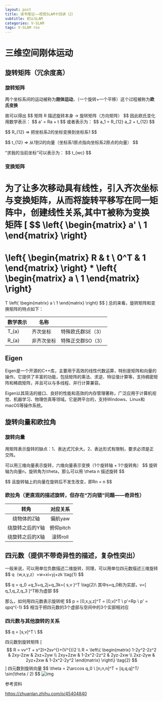 ```yaml
---
layout: post
title: 读书笔记——视觉SLAM十四讲（2）
subtitle: 初认SLAM
categories: V-SLAM
tags: V-SLAM ros
---
```


# 三维空间刚体运动

## 旋转矩阵（冗余度高）

### 旋转矩阵

两个坐标系间的运动被称为**刚体运动**，（一个旋转+一个平移）这个过程被称为**欧氏变换**

故可以得出
\$\$
矩阵 R 描述旋转本身 -> 旋转矩阵（方向矩阵）
\$\$
因此欧氏变化用数学表示：
\$\$
a' = Ra + t
\$\$
或者表示为：
\$\$
a_1 = R_{12} a_2 + t_{12}
\$\$

\$\$
R_{12} => 把坐标系2的坐标变换到坐标系1
\$\$

\$\$
t_{12} => 从1到2的向量（坐标系1原点指向坐标系2原点的向量）
\$\$

“求我的当前坐标“可以表示为：
\$\$
t_{wc}
\$\$

### 变换矩阵

为了让多次移动具有线性，引入齐次坐标与变换矩阵，从而将旋转平移写在同一矩阵中，创建线性关系,其中T被称为变换矩阵
\[
$$
\left\{
\begin{matrix}
   a' \\
   1 
  \end{matrix}
\right\}
=
\left\{
\begin{matrix}
   R & t \\
   0^T & 1 
  \end{matrix}
\right\}
*
\left\{
\begin{matrix}
   a \\
   1 
  \end{matrix}
\right\}
  =
  T
  \left\{
\begin{matrix}
   a \\
   1 
  \end{matrix}
\right\}
$$
\]
总的来看，旋转矩阵和变换矩阵的特点如下：

| 数学表示 | 名称       |                   |
| -------- | ---------- | ----------------- |
| T_{a}    | 齐次坐标   | 特殊欧氏群SE（3） |
| R_{a}    | 非齐次坐标 | 特殊正交群SO（3） |



## Eigen

Eigen是一个开源的C++库，主要用于高效的线性代数运算，特别是矩阵和向量的操作。它提供了丰富的功能，包括矩阵的乘法、求逆、特征值计算等，支持稠密矩阵和稀疏矩阵，并且可以与多线程、并行计算兼容。

Eigen以其简洁的接口、良好的性能和高效的内存管理著称，广泛应用于计算机视觉、机器学习、物理仿真等领域。它是跨平台的，支持Windows、Linux和macOS等操作系统。



## 旋转向量和欧拉角

### 旋转向量

用矩阵表示旋转的缺点：1、表达式冗余大。2、表达形式有限制，要求必须是正交阵。

可以用三维向量表示旋转，六维向量表示变换（1个旋转轴 + 1个旋转角）
\$\$
旋转轴为向量n，旋转角为\theta，那么可以用 \theta n 描述旋转
\$\$

\$\$
且旋转轴上的向量在旋转后不发生改变，即Rn = n
\$\$

### 欧拉角（更直观的描述旋转，但存在“万向锁”问题——奇异性）

|      转角       | 对应关系  |
| :-------------: | :-------: |
|   绕物体的Z轴   |  偏航yaw  |
| 绕旋转之后的Y轴 | 俯仰pitch |
| 绕旋转之后的X轴 | 滚转roll  |



## 四元数（提供不带奇异性的描述，复杂性突出）

一般来说，可以用单位负数描述二维旋转，同理，可以用单位四元数描述三维旋转
\$\$
q（w,x,y,z）=w+xi+yj+zk \tag{1}
\$\$

\$\$
q = q_0 +q_1i+q_2j+q_3k=\{ s,v \}^T \tag{2}\\
其中s=q_0称为实部，v=[ q_1,q_2,q_3 ]^T称为虚部
\$\$

那么，如何用四元数表示旋转呢
\$\$
p = [0,x,y,z]^T = [0,v]^T \\
p'=Rp  \\
p' = qpq^{-1}
\$\$
相当于把四元数的3个虚部与空间中的3个实部相对应

### 四元数与其他旋转的关系

\$\$
q = [s,v]^T \\
\$\$

四元数到旋转矩阵
\[
$$
R = vv^T + s^2I+2sv^{}+(V^{})2 \\
R = 
\left\{
 \begin{matrix}
   1-2y^2-2z^2 & 2xy-2zw & 2xz+2yw \\
   2xy+2zw & 1-2x^2-2z^2 & 2yz-2xw \\
   2xz-2yw & 2yz+2xw & 1-2x^2-2y^2
  \end{matrix}
  \right\} \tag{2}
$$
\]
四元数到旋转向量
\$\$
\theta = 2\arccos q_0 \\
[n,n,n]^T = [q,q,q]^T/ \sin(\theta / 2)
\$\$
![img](https://pic1.zhimg.com/v2-16060cb3b34ed798427d4b1bfcd3c642_1440w.jpg)

参考资料

https://zhuanlan.zhihu.com/p/45404840
